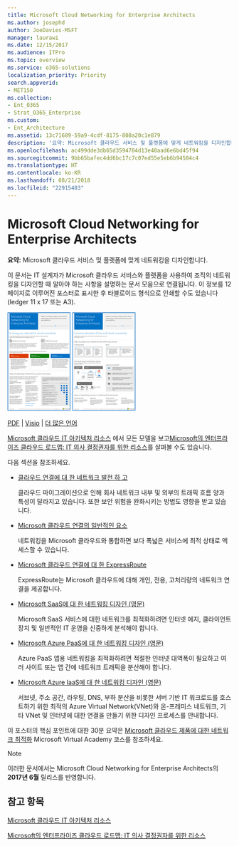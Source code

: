 ```yaml
---
title: Microsoft Cloud Networking for Enterprise Architects
ms.author: josephd
author: JoeDavies-MSFT
manager: laurawi
ms.date: 12/15/2017
ms.audience: ITPro
ms.topic: overview
ms.service: o365-solutions
localization_priority: Priority
search.appverid:
- MET150
ms.collection:
- Ent_O365
- Strat_O365_Enterprise
ms.custom:
- Ent_Architecture
ms.assetid: 13c71689-59a9-4cdf-8175-808a20c1e879
description: '요약: Microsoft 클라우드 서비스 및 플랫폼에 맞게 네트워킹을 디자인합니다.'
ms.openlocfilehash: ac499dde3db65d3594704d13e40aad6e6bd45f94
ms.sourcegitcommit: 9bb65bafec4dd6bc17c7c07ed55e5eb6b94584c4
ms.translationtype: HT
ms.contentlocale: ko-KR
ms.lasthandoff: 08/21/2018
ms.locfileid: "22915403"
---
```

# <a name="microsoft-cloud-networking-for-enterprise-architects"></a>Microsoft Cloud Networking for Enterprise Architects

 **요약:** Microsoft 클라우드 서비스 및 플랫폼에 맞게 네트워킹을 디자인합니다.
  
이 문서는 IT 설계자가 Microsoft 클라우드 서비스와 플랫폼을 사용하여 조직의 네트워킹을 디자인할 때 알아야 하는 사항을 설명하는 문서 모음으로 연결됩니다. 이 정보를 12페이지로 이루어진 포스터로 표시한 후 타블로이드 형식으로 인쇄할 수도 있습니다(ledger 11 x 17 또는 A3).
  
[![Microsoft 클라우드 네트워킹 모델의 축소판 이미지](media/95e8ab6a-b4d0-4836-acc1-b0b77ebf46e6.png)  
](https://go.microsoft.com/fwlink/p/?linkid=842073)
  
[PDF](https://go.microsoft.com/fwlink/p/?linkid=842073) | [Visio](https://go.microsoft.com/fwlink/p/?linkid=842074) | [더 많은 언어](https://www.microsoft.com/download/details.aspx?id=54425)
  
[Microsoft 클라우드 IT 아키텍처 리소스](microsoft-cloud-it-architecture-resources.md) 에서 모든 모델을 보고[Microsoft의 엔터프라이즈 클라우드 로드맵: IT 의사 결정권자를 위한 리소스](https://aka.ms/cloudarchitecture)를 살펴볼 수도 있습니다.
  
다음 섹션을 참조하세요.
  
- [클라우드 연결에 대 한 네트워크 발전 하 고](evolving-your-network-for-cloud-connectivity.md)
    
    클라우드 마이그레이션으로 인해 회사 네트워크 내부 및 외부의 트래픽 흐름 양과 특성이 달라지고 있습니다. 또한 보안 위험을 완화시키는 방법도 영향을 받고 있습니다.
    
- [Microsoft 클라우드 연결의 일반적인 요소](common-elements-of-microsoft-cloud-connectivity.md)
    
    네트워킹을 Microsoft 클라우드와 통합하면 보다 폭넓은 서비스에 최적 상태로 액세스할 수 있습니다.
    
- [Microsoft 클라우드 연결에 대 한 ExpressRoute](expressroute-for-microsoft-cloud-connectivity.md)
    
    ExpressRoute는 Microsoft 클라우드에 대해 개인, 전용, 고처리량의 네트워크 연결을 제공합니다.
    
- [Microsoft SaaS에 대 한 네트워킹 디자인 (영문)](designing-networking-for-microsoft-saas.md)
    
    Microsoft SaaS 서비스에 대한 네트워크를 최적화하려면 인터넷 에지, 클라이언트 장치 및 일반적인 IT 운영을 신중하게 분석해야 합니다.
    
- [Microsoft Azure PaaS에 대 한 네트워킹 디자인 (영문)](designing-networking-for-microsoft-azure-paas.md)
    
    Azure PaaS 앱용 네트워킹을 최적화하려면 적절한 인터넷 대역폭이 필요하고 여러 사이트 또는 앱 간에 네트워크 트래픽을 분산해야 합니다.
    
- [Microsoft Azure IaaS에 대 한 네트워킹 디자인 (영문)](designing-networking-for-microsoft-azure-iaas.md)
    
    서브넷, 주소 공간, 라우팅, DNS, 부하 분산을 비롯한 서버 기반 IT 워크로드를 호스트하기 위한 최적의 Azure Virtual Network(VNet)와 온-프레미스 네트워크, 기타 VNet 및 인터넷에 대한 연결을 만들기 위한 디자인 프로세스를 안내합니다.
    
이 포스터의 핵심 포인트에 대한 30분 요약은 [Microsoft 클라우드 제품에 대한 네트워크 최적화](https://mva.microsoft.com/ko-KR/training-courses/optimize-your-network-for-microsoft-cloud-offerings-17743) Microsoft Virtual Academy 코스를 참조하세요.
  
> [!NOTE]
> 이러한 문서에서는 Microsoft Cloud Networking for Enterprise Architects의 **2017년 6월** 릴리스를 반영합니다.
  
## <a name="see-also"></a>참고 항목

[Microsoft 클라우드 IT 아키텍처 리소스](microsoft-cloud-it-architecture-resources.md)

[Microsoft의 엔터프라이즈 클라우드 로드맵: IT 의사 결정권자를 위한 리소스](https://sway.com/FJ2xsyWtkJc2taRD)



